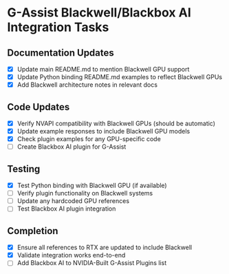# G-Assist Blackwell/Blackbox AI Integration Tasks

## Documentation Updates
- [x] Update main README.md to mention Blackwell GPU support
- [x] Update Python binding README.md examples to reflect Blackwell GPUs
- [x] Add Blackwell architecture notes in relevant docs

## Code Updates
- [x] Verify NVAPI compatibility with Blackwell GPUs (should be automatic)
- [x] Update example responses to include Blackwell GPU models
- [x] Check plugin examples for any GPU-specific code
- [ ] Create Blackbox AI plugin for G-Assist

## Testing
- [x] Test Python binding with Blackwell GPU (if available)
- [ ] Verify plugin functionality on Blackwell systems
- [ ] Update any hardcoded GPU references
- [ ] Test Blackbox AI plugin integration

## Completion
- [x] Ensure all references to RTX are updated to include Blackwell
- [x] Validate integration works end-to-end
- [ ] Add Blackbox AI to NVIDIA-Built G-Assist Plugins list
